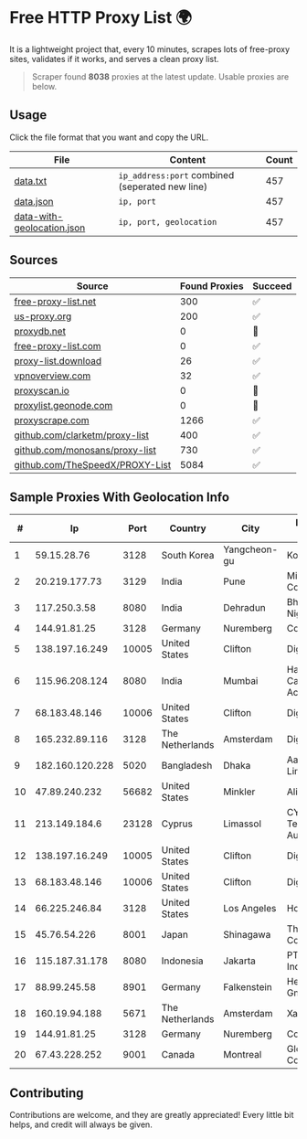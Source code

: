 
# Free HTTP Proxy List 🌍

It is a lightweight project that, every 10 minutes, scrapes lots of free-proxy sites, validates if it works, and serves a clean proxy list.


> Scraper found **8038** proxies at the latest update. Usable proxies are below.

## Usage

Click the file format that you want and copy the URL.


|File|Content|Count|
|----|-------|-----|
|[data.txt](https://raw.githubusercontent.com/themiralay/Proxy-List-World/master/data.txt)|`ip_address:port` combined (seperated new line)|457|
|[data.json](https://raw.githubusercontent.com/themiralay/Proxy-List-World/master/data.json)|`ip, port`|457|
|[data-with-geolocation.json](https://raw.githubusercontent.com/themiralay/Proxy-List-World/master/data-with-geolocation.json)|`ip, port, geolocation`|457|

## Sources

|Source|Found Proxies|Succeed|
|------|-------------|-------|
|[free-proxy-list.net](https://free-proxy-list.net)|300|✅|
|[us-proxy.org](https://www.us-proxy.org)|200|✅|
|[proxydb.net](http://proxydb.net)|0|🚫|
|[free-proxy-list.com](https://free-proxy-list.com/?page=&port=&type%5B%5D=http&type%5B%5D=https&up_time=0&search=Search)|0|✅|
|[proxy-list.download](https://www.proxy-list.download/HTTP)|26|✅|
|[vpnoverview.com](https://vpnoverview.com/privacy/anonymous-browsing/free-proxy-servers)|32|✅|
|[proxyscan.io](https://www.proxyscan.io)|0|🚫|
|[proxylist.geonode.com](https://proxylist.geonode.com/api/proxy-list?limit=300&page=1&sort_by=lastChecked&sort_type=desc&protocols=http,https)|0|🚫|
|[proxyscrape.com](https://api.proxyscrape.com/v2/?request=displayproxies&protocol=http&timeout=10000&country=all&ssl=all&anonymity=all)|1266|✅|
|[github.com/clarketm/proxy-list](https://raw.githubusercontent.com/clarketm/proxy-list/master/proxy-list-raw.txt)|400|✅|
|[github.com/monosans/proxy-list](https://raw.githubusercontent.com/monosans/proxy-list/main/proxies/http.txt)|730|✅|
|[github.com/TheSpeedX/PROXY-List](https://raw.githubusercontent.com/TheSpeedX/PROXY-List/master/http.txt)|5084|✅|


## Sample Proxies With Geolocation Info

|#|Ip|Port|Country|City|Internet Service Provider|
|-|--|----|-------|----|-------------------------|
|1|59.15.28.76|3128|South Korea|Yangcheon-gu|Korea Telecom|
|2|20.219.177.73|3129|India|Pune|Microsoft Corporation|
|3|117.250.3.58|8080|India|Dehradun|Bharat Sanchar Nigam Ltd|
|4|144.91.81.25|3128|Germany|Nuremberg|Contabo GmbH|
|5|138.197.16.249|10005|United States|Clifton|DigitalOcean, LLC|
|6|115.96.208.124|8080|India|Mumbai|Hathway IP over Cable Internet Access|
|7|68.183.48.146|10006|United States|Clifton|DigitalOcean, LLC|
|8|165.232.89.116|3128|The Netherlands|Amsterdam|DigitalOcean, LLC|
|9|182.160.120.228|5020|Bangladesh|Dhaka|Aamra Networks Limited|
|10|47.89.240.232|56682|United States|Minkler|Alibaba.com LLC|
|11|213.149.184.6|23128|Cyprus|Limassol|CYTANET - Cyprus Telecommunications Authority|
|12|138.197.16.249|10005|United States|Clifton|DigitalOcean, LLC|
|13|68.183.48.146|10006|United States|Clifton|DigitalOcean, LLC|
|14|66.225.246.84|3128|United States|Los Angeles|Hosteons Pte. Ltd|
|15|45.76.54.226|8001|Japan|Shinagawa|The Constant Company|
|16|115.187.31.178|8080|Indonesia|Jakarta|PT. Fiber Networks Indonesia|
|17|88.99.245.58|8901|Germany|Falkenstein|Hetzner Online GmbH|
|18|160.19.94.188|5671|The Netherlands|Amsterdam|Xantho UAB|
|19|144.91.81.25|3128|Germany|Nuremberg|Contabo GmbH|
|20|67.43.228.252|9001|Canada|Montreal|GloboTech Communications|



## Contributing

Contributions are welcome, and they are greatly appreciated! Every
little bit helps, and credit will always be given.


